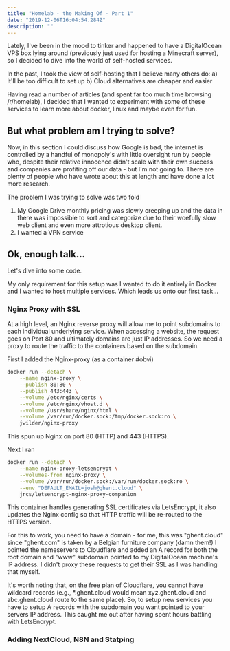 ```yaml
---
title: "Homelab - the Making Of - Part 1"
date: "2019-12-06T16:04:54.284Z"
description: ""
---
```


Lately, I've been in the mood to tinker and happened to have a DigitalOcean VPS box lying around (previously just used for hosting a Minecraft server), so I decided to dive into the world of self-hosted services.

In the past, I took the view of self-hosting that I believe many others do:
a) It'll be too difficult to set up
b) Cloud alternatives are cheaper and easier

Having read a number of articles (and spent far too much time browsing /r/homelab), I decided that I wanted to experiment with some of these services to learn more about docker, linux and maybe even for fun.

## But what problem am I trying to solve?
Now, in this section I could discuss how Google is bad, the internet is controlled by a handful of monopoly's with little oversight run by people who, despite their relative innocence didn't scale with their own success and companies are profiting off our data - but I'm not going to. There are plenty of people who have wrote about this at length and have done a lot more research.

The problem I was trying to solve was two fold
1. My Google Drive monthly pricing was slowly creeping up and the data in there was impossible to sort and categorize due to their woefully slow web client and even more attrotious desktop client.
2. I wanted a VPN service

## Ok, enough talk...

Let's dive into some code.

My only requirement for this setup was I wanted to do it entirely in Docker and I wanted to host multiple services.
Which leads us onto our first task...

### Nginx Proxy with SSL
At a high level, an Nginx reverse proxy will allow me to point subdomains to each individual underlying service.
When accessing a website, the request goes on Port 80 and ultimately domains are just IP addresses. So we need a proxy to route the traffic to the containers based on the subdomain.

First I added the Nginx-proxy (as a container #obvi)
```bash
docker run --detach \
    --name nginx-proxy \
    --publish 80:80 \
    --publish 443:443 \
    --volume /etc/nginx/certs \
    --volume /etc/nginx/vhost.d \
    --volume /usr/share/nginx/html \
    --volume /var/run/docker.sock:/tmp/docker.sock:ro \
    jwilder/nginx-proxy
```

This spun up Nginx on port 80 (HTTP) and 443 (HTTPS).

Next I ran
```bash
docker run --detach \
    --name nginx-proxy-letsencrypt \
    --volumes-from nginx-proxy \
    --volume /var/run/docker.sock:/var/run/docker.sock:ro \
    --env "DEFAULT_EMAIL=josh@ghent.cloud" \
    jrcs/letsencrypt-nginx-proxy-companion
```

This container handles generating SSL certificates via LetsEncrypt, it also updates the Nginx config so that HTTP traffic will be re-routed to the HTTPS version.

For this to work, you need to have a domain - for me, this was "ghent.cloud" since "ghent.com" is taken by a Belgian furniture company (damn them!)
I pointed the nameservers to Cloudflare and added an A record for both the root domain and "www" subdomain pointed to my DigitalOcean machine's IP address.
I didn't proxy these requests to get their SSL as I was handling that myself.

It's worth noting that, on the free plan of Cloudflare, you cannot have wildcard records (e.g., *.ghent.cloud would mean xyz.ghent.cloud and abc.ghent.cloud route to the same place). So, to setup new services you have to setup A records with the subdomain you want pointed to your servers IP address. This caught me out after having spent hours battling with LetsEncrypt.

### Adding NextCloud, N8N and Statping
